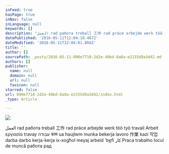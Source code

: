 ```yaml
---
inFeed: true
hasPage: true
inNav: false
inLanguage: null
keywords: []
description: "العمل rad работа treball 工作 rad práce arbejde werk töö työ travail Arbeit εργασία travay עבודה काम ua haujlwm munka bekerja lavoro 作業 kazi 작업 darba darbo kerja-kerja ix-xogħol meyaj arbeid 'be̲fi کار Praca trabalho locul de muncă работа рад"
datePublished: '2016-05-11T12:04:10.467Z'
dateModified: '2016-05-11T12:04:01.066Z'
title: ''
author: []
sourcePath: _posts/2016-05-11-090e7718-2d2e-40bd-8a8a-e2155d9a3d42.md
authors: []
publisher:
  name: null
  domain: null
  url: null
  favicon: null
starred: false
url: 090e7718-2d2e-40bd-8a8a-e2155d9a3d42/index.html
_type: Article

---
```

![](https://the-grid-user-content.s3-us-west-2.amazonaws.com/7ba09839-42ec-4dac-a49c-665f6ff494dd.jpg)

العمل rad работа treball 工作 rad práce arbejde werk töö työ travail Arbeit εργασία travay עבודה काम ua haujlwm munka bekerja lavoro 作業 kazi 작업 darba darbo kerja-kerja ix-xogħol meyaj arbeid 'be̲fi کار Praca trabalho locul de muncă работа рад